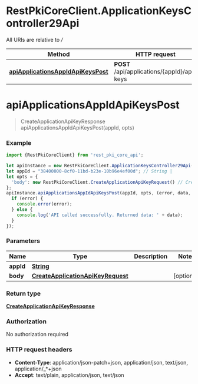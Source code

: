 # RestPkiCoreClient.ApplicationKeysController29Api

All URIs are relative to */*

Method | HTTP request | Description
------------- | ------------- | -------------
[**apiApplicationsAppIdApiKeysPost**](ApplicationKeysController29Api.md#apiApplicationsAppIdApiKeysPost) | **POST** /api/applications/{appId}/api-keys | 

<a name="apiApplicationsAppIdApiKeysPost"></a>
# **apiApplicationsAppIdApiKeysPost**
> CreateApplicationApiKeyResponse apiApplicationsAppIdApiKeysPost(appId, opts)



### Example
```javascript
import {RestPkiCoreClient} from 'rest_pki_core_api';

let apiInstance = new RestPkiCoreClient.ApplicationKeysController29Api();
let appId = "38400000-8cf0-11bd-b23e-10b96e4ef00d"; // String | 
let opts = { 
  'body': new RestPkiCoreClient.CreateApplicationApiKeyRequest() // CreateApplicationApiKeyRequest | 
};
apiInstance.apiApplicationsAppIdApiKeysPost(appId, opts, (error, data, response) => {
  if (error) {
    console.error(error);
  } else {
    console.log('API called successfully. Returned data: ' + data);
  }
});
```

### Parameters

Name | Type | Description  | Notes
------------- | ------------- | ------------- | -------------
 **appId** | [**String**](.md)|  | 
 **body** | [**CreateApplicationApiKeyRequest**](CreateApplicationApiKeyRequest.md)|  | [optional] 

### Return type

[**CreateApplicationApiKeyResponse**](CreateApplicationApiKeyResponse.md)

### Authorization

No authorization required

### HTTP request headers

 - **Content-Type**: application/json-patch+json, application/json, text/json, application/_*+json
 - **Accept**: text/plain, application/json, text/json

